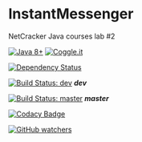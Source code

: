 # InstantMessenger
NetCracker Java courses lab #2

[![Java 8+](https://img.shields.io/badge/java-8.0%2b-green.svg)](http://www.oracle.com/technetwork/java/javase/downloads/index.html) [![Coggle.it](https://img.shields.io/badge/MaindMap-active-yellowgreen.svg)](https://coggle.it/diagram/WLPv_zAiVwABxG8-)

[![Dependency Status](https://www.versioneye.com/user/projects/58b529ce3bbf1700405cdb9f/badge.svg?style=flat-square)](https://www.versioneye.com/user/projects/58b529ce3bbf1700405cdb9f)


[![Build Status: dev](https://semaphoreci.com/api/v1/darkie/instantmessenger/branches/dev/badge.svg)](https://semaphoreci.com/darkie/instantmessenger) _**dev**_

[![Build Status: master](https://semaphoreci.com/api/v1/darkie/instantmessenger/branches/master/badge.svg)](https://semaphoreci.com/darkie/instantmessenger) _**master**_

[![Codacy Badge](https://api.codacy.com/project/badge/Grade/83c232def6f24d888611769369754a61)](https://www.codacy.com/app/YuliaShevchenko137/InstantMessenger?utm_source=github.com&amp;utm_medium=referral&amp;utm_content=darkieua/InstantMessenger&amp;utm_campaign=Badge_Grade)

[![GitHub watchers](https://img.shields.io/github/watchers/badges/shields.svg?style=social&label=Watch)]()
